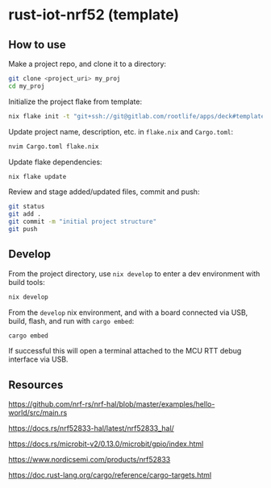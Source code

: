 # rust-iot-nrf52 (template)

## How to use

Make a project repo, and clone it to a directory:

```bash
git clone <project_uri> my_proj
cd my_proj
```

Initialize the project flake from template:

```bash
nix flake init -t "git+ssh://git@gitlab.com/rootlife/apps/deck#templates.rust-iot-nrf52"
```

Update project name, description, etc. in `flake.nix` and `Cargo.toml`:

```bash
nvim Cargo.toml flake.nix
```

Update flake dependencies:

```bash
nix flake update
```

Review and stage added/updated files, commit and push:

```bash
git status
git add .
git commit -m "initial project structure"
git push
```

## Develop

From the project directory, use `nix develop` to enter a dev environment with build tools:

```bash
nix develop
```

From the `develop` nix environment, and with a board connected via USB, build, flash, and run with `cargo embed`:

```bash
cargo embed
```

If successful this will open a terminal attached to the MCU RTT debug interface via USB.

## Resources

https://github.com/nrf-rs/nrf-hal/blob/master/examples/hello-world/src/main.rs

https://docs.rs/nrf52833-hal/latest/nrf52833_hal/

https://docs.rs/microbit-v2/0.13.0/microbit/gpio/index.html

https://www.nordicsemi.com/products/nrf52833

https://doc.rust-lang.org/cargo/reference/cargo-targets.html

